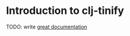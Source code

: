 # Introduction to clj-tinify

TODO: write [great documentation](http://jacobian.org/writing/what-to-write/)
